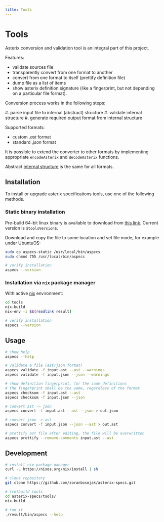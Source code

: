 ```yaml
---
title: Tools
---
```


# Tools

Asterix conversion and validation tool is an integral part of this project.

Features:

* validate sources file
* transparently convert from one format to another
* convert from one format to itself (prettify definition file)
* dump file as a list of items
* show asterix definition signature (like a fingerprint, but not
  depending on a particular file format).

Conversion process works in the following steps:

#. parse input file to internal (abstract) structure
#. validate internal structure
#. generate required output format from internal structure

Supported formats:

* custom *.ast* format
* standard *.json* format

It is possible to extend the converter to other formats
by implementing appropriate `encodeAsterix` and `decodeAsterix` functions.

Abstract [internal structure](/struct.html) is the same for all formats.

## Installation

To install or upgrade asterix specifications tools, use one of the
following methods.

### Static binary installation

Pre-build 64-bit linux binary is available to download from
[this link](/bin/aspecs-static). Current version is `$toolsVersion$`.

Download and copy the file to some location and set
file mode, for example under UbuntuOS:

```bash
sudo cp aspecs-static /usr/local/bin/aspecs
sudo chmod 755 /usr/local/bin/aspecs

# verify installation
aspecs --version
```

### Installation via `nix` package manager

With active [nix](https://nixos.org/) environment:

```bash
cd tools
nix-build
nix-env -i $$(readlink result)

# verify installation
aspecs --version
```

## Usage

```bash
# show help
aspecs --help

# validate a file (ast/json format)
aspecs validate -f input.ast --ast --warnings
aspecs validate -f input.json --json --warnings

# show definition fingerprint, for the same definitions
# the fingerprint shall be the same, regardless of the format
aspecs checksum -f input.ast --ast
aspecs checksum -f input.json --json

# convert ast -> json
aspecs convert -f input.ast --ast --json > out.json

# convert json -> ast
aspecs convert -f input.json --json --ast > out.ast

# prettify ast file after editing, the file will be overwritten
aspecs prettify --remove-comments input.ast --ast
```

## Development

```bash
# install nix package manager
curl -L https://nixos.org/nix/install | sh

# clone repository
git clone https://github.com/zoranbosnjak/asterix-specs.git

# (re)build tools
cd asterix-specs/tools/
nix-build

# run it
./result/bin/aspecs --help
```

